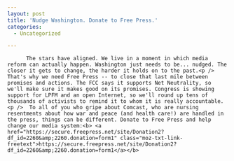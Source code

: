 ```yaml
---
layout: post
title: 'Nudge Washington. Donate to Free Press.'
categories:
  - Uncategorized

---
```



          The stars have aligned. We live in a moment in which media reform can actually happen. Washington just needs to be... nudged. The closer it gets to change, the harder it holds on to the past.<p />  That's why we need Free Press -- to close that last mile between promises and actions. The FCC says it supports Net Neutrality, so we'll make sure it makes good on its promises. Congress is showing support for LPFM and an open Internet, so we'll round up tens of thousands of activists to remind it to whom it is really accountable.<p />  To all of you who gripe about Comcast, who are nursing resentments about how war and peace (and health care!) are handled in the press, things can be different. Donate to Free Press and help change our media system:<b> <a href="https://secure.freepress.net/site/Donation2?df_id=2260&amp;2260.donation=form1" class="moz-txt-link-freetext">https://secure.freepress.net/site/Donation2?df_id=2260&amp;2260.donation=form1</a></b>
  
